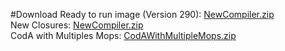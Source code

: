 #Download
Ready to run image (Version 290): [NewCompiler.zip](%base_url%/download/newcompiler/NewCompiler.zip)
<br>
New Closures: [NewCompiler.zip](%base_url%/download/newcompiler/NewCompilerInProgress.zip)
<br>
CodA with Multiples Mops: [CodAWithMultipleMops.zip](%base_url%/download/newcompiler/CodAWithMultipleMops.zip)
